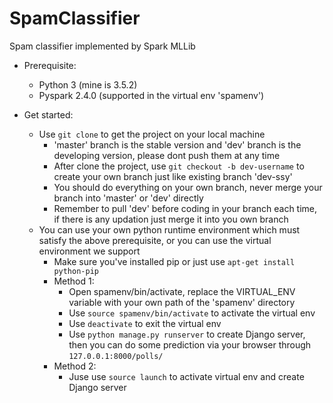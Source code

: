 # SpamClassifier
Spam classifier implemented by Spark MLLib

- Prerequisite:
	+ Python 3 (mine is 3.5.2)
	+ Pyspark 2.4.0 (supported in the virtual env 'spamenv')

- Get started:
    + Use ```git clone``` to get the project on your local machine
        * 'master' branch is the stable version and 'dev' branch is the developing version, please dont push them at any time
        * After clone the project, use ```git checkout -b dev-username``` to create your own branch just like existing branch 'dev-ssy'
        * You should do everything on your own branch, never merge your branch into 'master' or 'dev' directly
        * Remember to pull 'dev' before coding in your branch each time, if there is any updation just merge it into you own branch
    + You can use your own python runtime environment which must satisfy the above prerequisite, or you can use the virtual environment we support
        * Make sure you've installed pip or just use ```apt-get install python-pip```
        * Method 1:
            - Open spamenv/bin/activate, replace the VIRTUAL_ENV variable with your own path of the 'spamenv' directory
            - Use ```source spamenv/bin/activate``` to activate the virtual env
            - Use ```deactivate``` to exit the virtual env
            - Use ```python manage.py runserver``` to create Django server, then you can do some prediction via your browser through ```127.0.0.1:8000/polls/```
        * Method 2:
            - Juse use ```source launch``` to activate virtual env and create Django server
